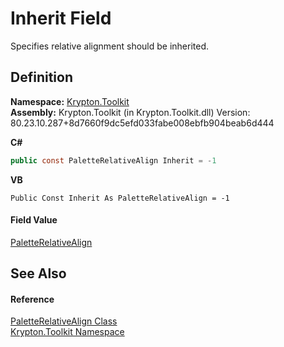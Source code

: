 # Inherit Field


Specifies relative alignment should be inherited.



## Definition
**Namespace:** <a href="79d2eac2-21f4-54ff-7552-b20c33c30600.md">Krypton.Toolkit</a>  
**Assembly:** Krypton.Toolkit (in Krypton.Toolkit.dll) Version: 80.23.10.287+8d7660f9dc5efd033fabe008ebfb904beab6d444

**C#**
``` C#
public const PaletteRelativeAlign Inherit = -1
```
**VB**
``` VB
Public Const Inherit As PaletteRelativeAlign = -1
```



#### Field Value
<a href="6b948519-dac0-d559-fd67-0c859be1aa1d.md">PaletteRelativeAlign</a>

## See Also


#### Reference
<a href="6b948519-dac0-d559-fd67-0c859be1aa1d.md">PaletteRelativeAlign Class</a>  
<a href="79d2eac2-21f4-54ff-7552-b20c33c30600.md">Krypton.Toolkit Namespace</a>  
